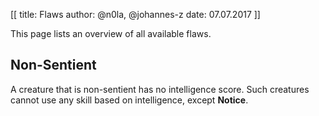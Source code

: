 [[
title: Flaws
author: @n0la, @johannes-z
date: 07.07.2017
]]

This page lists an overview of all available flaws.

## Non-Sentient

A creature that is non-sentient has no intelligence score. Such
creatures cannot use any skill based on intelligence, except
**Notice**.

